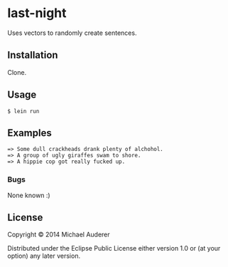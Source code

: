 # last-night

Uses vectors to randomly create sentences.

## Installation

Clone.

## Usage

    $ lein run

## Examples

    => Some dull crackheads drank plenty of alchohol.
    => A group of ugly giraffes swam to shore.
    => A hippie cop got really fucked up.

### Bugs

None known :)

## License

Copyright © 2014 Michael Auderer

Distributed under the Eclipse Public License either version 1.0 or (at
your option) any later version.
